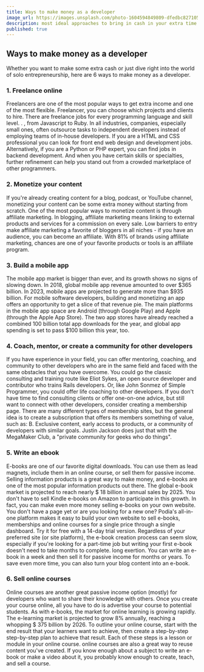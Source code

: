 ```yaml
---
title: Ways to make money as a developer
image_url: https://images.unsplash.com/photo-1604594849809-dfedbc827105?ixlib=rb-1.2.1&ixid=MnwxMjA3fDB8MHxzZWFyY2h8Mnx8bWFrZSUyMG1vbmV5fGVufDB8fDB8fA%3D%3D&auto=format&fit=crop&w=500&q=60
description: most ideal approaches to bring in cash in your extra time while learning to code
published: true
---
```


## Ways to make money as a developer

Whether you want to make some extra cash  or just dive right into the world of solo entrepreneurship, here are 6 ways to make money as a developer.

### 1. Freelance online

Freelancers are one of the most popular ways to get extra income  and one of the most flexible. Freelancer, you can choose which projects and clients to hire. There are freelance jobs for every programming language and skill level. . , from Javascript to Ruby.   In all industries, companies, especially small ones, often outsource tasks to independent developers instead of employing teams of in-house developers.   If you are a  HTML and CSS professional you can look for front end web design and development jobs. Alternatively, if you are a Python or PHP expert, you can find jobs in backend development.   And when you have certain skills or specialties, further refinement can help you stand out from a crowded marketplace of other programmers.

### 2. Monetize your content

If you're already creating content for a blog, podcast, or YouTube channel, monetizing your content can be some extra money without starting from scratch.   One of the most popular ways to monetize content is through affiliate marketing. In blogging, affiliate marketing means linking to external products and services  for a commission on every sale.  Low barriers to entry make affiliate marketing a favorite of bloggers in all niches - if you have an audience, you can become an affiliate. With 81% of brands using affiliate marketing, chances are  one of your favorite products or tools is an affiliate program.

### 3. Build a mobile app

The mobile app market is bigger than ever, and its growth shows no signs of slowing down.
In 2018, global mobile app revenue amounted to over $365 billion. In 2023, mobile apps are projected to generate more than $935 billion.
For mobile software developers, building and monetizing an app offers an opportunity to get a slice of that revenue pie.
The main platforms in the mobile app space are Android (through Google Play) and Apple (through the Apple App Store).
The two app stores have already reached a combined 100 billion total app downloads for the year, and global app spending is set to pass $100 billion this year, too.

### 4. Coach, mentor, or create a community for other developers

If you have experience in your field, you can offer mentoring, coaching, and community to other developers who are in the same field and faced with the same obstacles that you have overcome.   You could go the classic consulting and training route like Eliot Sykes, an open source developer and  contributor who trains Rails developers. Or, like John Sonmez of Simple Programmer, you could offer life coaching to other developers.
If you don't have  time to find consulting clients or offer one-on-one advice, but still want to connect with other developers, consider creating a membership page.   There are many different types of membership sites, but the general idea is to create a subscription that offers its members something of value, such as: B. Exclusive content, early access to products, or a community of developers with similar goals.   Justin Jackson does just that with the MegaMaker Club, a "private community for geeks who do things".

### 5. Write an ebook

E-books are one of our favorite digital downloads. You can use them as  lead magnets, include them in an online course, or sell them for passive income.  Selling information products is a great way to make money, and e-books are one of the most popular information products out there.  The global e-book market is projected to reach nearly $ 18 billion in annual sales by 2025.  You don't have to sell Kindle e-books on Amazon to participate in this growth. In fact, you can make even more money  selling e-books on your own website.  You don't have a page yet or are you looking for a new one? Podia's all-in-one platform makes it easy to build your own website to sell e-books, memberships and online courses for a single price through a single dashboard. Try it  for free with a 14-day trial version.  Regardless of your preferred site (or site platform), the e-book creation process can seem slow, especially if you're looking for a part-time job but writing your first e-book doesn't need to take months to complete. long exertion.  You can write an e-book in a week and then sell it for passive income for months or years.  To save even more time, you can also turn your blog content into an e-book.

### 6. Sell online courses

Online courses are another great  passive income option (mostly) for developers who want to share their knowledge with others. Once you create your  course online, all you have to do is advertise your course to potential students.  As with e-books, the market for online learning is growing rapidly. The e-learning market is projected to grow 8% annually, reaching a whopping $ 375 billion by 2026.  To outline your online course, start with the end result that your learners want  to achieve, then create a step-by-step step-by-step plan to achieve that result. Each of these steps is a lesson or module in your online course.  online courses are also a great way to reuse content you've created. If you know enough about a subject to write an e-book or make a video about it, you probably know enough to create, teach, and sell a course.
